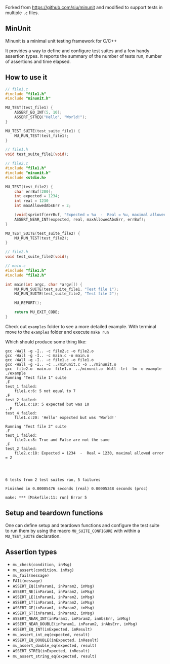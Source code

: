 Forked from https://github.com/siu/minunit and modified to support tests in multiple `.c` files.

## MinUnit

Minunit is a minimal unit testing framework for C/C++

It provides a way to define and configure test suites and a few handy assertion types.
It reports the summary of the number of tests run, number of assertions and time elapsed.

## How to use it

```c
// file1.c
#include "file1.h"
#include "minunit.h"

MU_TEST(test_file1) {
    ASSERT_EQ_INT(5, 10);
    ASSERT_STREQ("Hello", "World!");
}

MU_TEST_SUITE(test_suite_file1) {
	MU_RUN_TEST(test_file1);
}
```

```.c
// file1.h
void test_suite_file1(void);
```

```.c
// file2.c
#include "file1.h"
#include "minunit.h"
#include <stdio.h>

MU_TEST(test_file2) {
    char errBuf[200];
    int expected = 1234;
    int real = 1230
    int maxAllowedAbsErr = 2;

    (void)sprintf(errBuf, "Expected = %u  -  Real = %u, maximal allowed error = %u\n", expected, real, maxAllowedAbsErr);
    ASSERT_NEAR_INT(expected, real, maxAllowedAbsErr, errBuf);
}

MU_TEST_SUITE(test_suite_file2) {
	MU_RUN_TEST(test_file2);
}
```

```.c
// file2.h
void test_suite_file2(void);
```

```.c
// main.c
#include "file1.h"
#include "file2.h"

int main(int argc, char *argv[]) {
	MU_RUN_SUITE(test_suite_file1, "Test file 1");
	MU_RUN_SUITE(test_suite_file2, "Test file 2");

	MU_REPORT();

	return MU_EXIT_CODE;
}
```

Check out `examples` folder to see a more detailed example. With terminal move to the `examples`
folder and execute `make run`

Which should produce some thing like:

```
gcc -Wall -g -I.. -c file2.c -o file2.o
gcc -Wall -g -I.. -c main.c -o main.o
gcc -Wall -g -I.. -c file1.c -o file1.o
gcc -Wall -g -I.. -c ../minunit.c -o ../minunit.o
gcc  file2.o  main.o  file1.o  ../minunit.o -Wall -lrt -lm -o example
./example
Running "Test file 1" suite
.F
test_1 failed:
	file1.c:6: 5 not equal to 7
.F
test_2 failed:
	file1.c:10: 5 expected but was 10
..F
test_4 failed:
	file1.c:20: 'Hello' expected but was 'World!'

Running "Test file 2" suite
.F
test_1 failed:
	file2.c:8: True and False are not the same
.F
test_2 failed:
	file2.c:18: Expected = 1234  -  Real = 1230, maximal allowed error = 2




6 tests from 2 test suites ran, 5 failures

Finished in 0.00005476 seconds (real) 0.00005348 seconds (proc)

make: *** [Makefile:11: run] Error 5
```

## Setup and teardown functions

One can define setup and teardown functions and configure the test suite to run
them by using the macro `MU_SUITE_CONFIGURE` with within a `MU_TEST_SUITE`
declaration.

## Assertion types

- `mu_check(condition, inMsg)`
- `mu_assert(condition, inMsg)`
- `mu_fail(message)`
- `FAIL(message)`
- `ASSERT_EQ(inParam1, inParam2, inMsg)`
- `ASSERT_NE(inParam1, inParam2, inMsg)`
- `ASSERT_LE(inParam1, inParam2, inMsg)`
- `ASSERT_LT(inParam1, inParam2, inMsg)`
- `ASSERT_GE(inParam1, inParam2, inMsg)`
- `ASSERT_GT(inParam1, inParam2, inMsg)`
- `ASSERT_NEAR_INT(inParam1, inParam2, inAbsErr, inMsg)`
- `ASSERT_NEAR_DOUBLE(inParam1, inParam2, inAbsErr, inMsg)`
- `ASSERT_EQ_INT(inExpected, inResult)`
- `mu_assert_int_eq(expected, result)`
- `ASSERT_EQ_DOUBLE(inExpected, inResult)`
- `mu_assert_double_eq(expected, result)`
- `ASSERT_STREQ(inExpected, inResult)`
- `mu_assert_string_eq(expected, result)`
